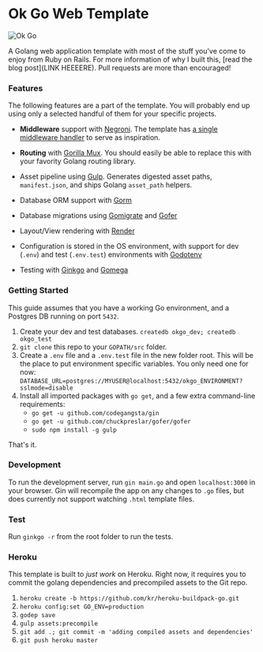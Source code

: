Ok Go Web Template
===================

![Ok Go](http://i.vimeocdn.com/video/38089409_640.jpg)

A Golang web application template with most of the stuff you've come to enjoy from Ruby on Rails. For more information of why I built this, [read the blog post](LINK HEEEERE). Pull requests are more than encouraged!

### Features

The following features are a part of the template. You will probably end up using only a selected handful of them for your specific projects.

- **Middleware** support with [Negroni](https://github.com/codegangsta/negroni). The template has [a single middleware handler](https://github.com/runemadsen/ok-go/blob/master/config/assets.go#L14-L47) to serve as inspiration.
- **Routing** with [Gorilla Mux](https://github.com/gorilla/mux). You should easily be able to replace this with your favority Golang routing library.

- Asset pipeline using [Gulp](http://gulpjs.com/). Generates digested asset paths, `manifest.json`, and ships Golang `asset_path` helpers.
- Database ORM support with [Gorm](https://github.com/jinzhu/gorm)
- Database migrations using [Gomigrate](https://github.com/DavidHuie/gomigrate) and [Gofer](https://github.com/chuckpreslar/gofer)
- Layout/View rendering with [Render](https://github.com/unrolled/render)
- Configuration is stored in the OS environment, with support for dev (`.env`) and test (`.env.test`) environments with [Godotenv](https://github.com/joho/godotenv)
- Testing with [Ginkgo](http://onsi.github.io/ginkgo/) and [Gomega](http://onsi.github.io/gomega/)

### Getting Started

This guide assumes that you have a working Go environment, and a Postgres DB running on port `5432`.

1. Create your dev and test databases. `createdb okgo_dev; createdb okgo_test`
2. `git clone` this repo to your `GOPATH/src` folder.
3. Create a `.env` file and a `.env.test` file in the new folder root. This will be the place to put environment specific variables. You only need one for now: `DATABASE_URL=postgres://MYUSER@localhost:5432/okgo_ENVIRONMENT?sslmode=disable`
4. Install all imported packages with `go get`, and a few extra command-line requirements:
    - `go get -u github.com/codegangsta/gin`
    - `go get -u github.com/chuckpreslar/gofer/gofer`
    - `sudo npm install -g gulp`

That's it.

### Development

To run the development server, run `gin main.go` and open `localhost:3000` in your browser. Gin will recompile the app on any changes to `.go` files, but does currently not support watching `.html` template files.

### Test

Run `ginkgo -r` from the root folder to run the tests.

### Heroku

This template is built to *just work* on Heroku. Right now, it requires you to commit the golang dependencies and precompiled assets to the Git repo.

1. `heroku create -b https://github.com/kr/heroku-buildpack-go.git`
2. `heroku config:set GO_ENV=production`
3. `godep save`
4. `gulp assets:precompile`
5. `git add .; git commit -m 'adding compiled assets and dependencies'`
6. `git push heroku master`
